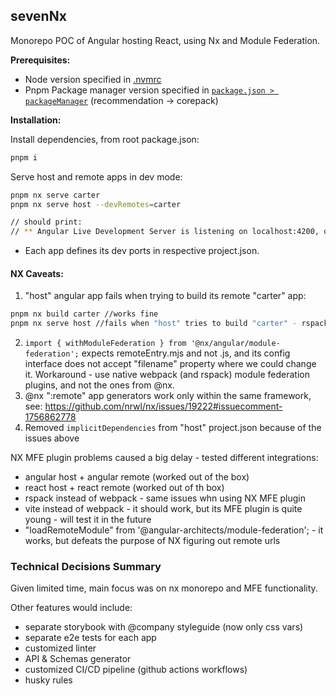 ## sevenNx
Monorepo POC of Angular hosting React, using Nx and Module Federation.

**Prerequisites:**
- Node version specified in [.nvmrc](./.nvmrc)
- Pnpm Package manager version specified in [`package.json > packageManager`](./package.json) (recommendation -> corepack)

**Installation:**

Install dependencies, from root package.json:

```sh
pnpm i
```

Serve host and remote apps in dev mode:

```sh
pnpm nx serve carter
pnpm nx serve host --devRemotes=carter

// should print: 
// ** Angular Live Development Server is listening on localhost:4200, open your browser on http://localhost:4200/ **
```

- Each app defines its dev ports in respective project.json. 


#### NX Caveats:
1. "host" angular app fails when trying to build its remote "carter" app:
```sh
pnpm nx build carter //works fine
pnpm nx serve host //fails when "host" tries to build "carter" - rspack error
```
2. `import { withModuleFederation } from '@nx/angular/module-federation';` expects remoteEntry.mjs and not .js, and its config interface does not accept "filename" property where we could change it.
Workaround - use native webpack (and rspack) module federation plugins, and not the ones from @nx.
3. @nx ":remote" app generators work only within the same framework, see: https://github.com/nrwl/nx/issues/19222#issuecomment-1756862778
4. Removed `implicitDependencies` from "host" project.json because of the issues above


NX MFE plugin problems caused a big delay - tested different integrations:
- angular host + angular remote (worked out of the box)
- react host + react remote (worked out of th box)
- rspack instead of webpack - same issues whn using NX MFE plugin
- vite instead of webpack - it should work, but its MFE plugin is quite young - will test it in the future
- "loadRemoteModule" from '@angular-architects/module-federation'; - it works, but defeats the purpose of NX figuring out remote urls

### Technical Decisions Summary
Given limited time, main focus was on nx monorepo and MFE functionality.

Other features would include:
- separate storybook with @company styleguide (now only css vars)
- separate e2e tests for each app
- customized linter
- API & Schemas generator
- customized CI/CD pipeline (github actions workflows)
- husky rules
